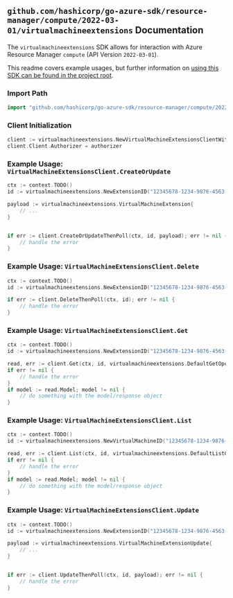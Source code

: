 
## `github.com/hashicorp/go-azure-sdk/resource-manager/compute/2022-03-01/virtualmachineextensions` Documentation

The `virtualmachineextensions` SDK allows for interaction with Azure Resource Manager `compute` (API Version `2022-03-01`).

This readme covers example usages, but further information on [using this SDK can be found in the project root](https://github.com/hashicorp/go-azure-sdk/tree/main/docs).

### Import Path

```go
import "github.com/hashicorp/go-azure-sdk/resource-manager/compute/2022-03-01/virtualmachineextensions"
```


### Client Initialization

```go
client := virtualmachineextensions.NewVirtualMachineExtensionsClientWithBaseURI("https://management.azure.com")
client.Client.Authorizer = authorizer
```


### Example Usage: `VirtualMachineExtensionsClient.CreateOrUpdate`

```go
ctx := context.TODO()
id := virtualmachineextensions.NewExtensionID("12345678-1234-9876-4563-123456789012", "example-resource-group", "virtualMachineName", "extensionName")

payload := virtualmachineextensions.VirtualMachineExtension{
	// ...
}


if err := client.CreateOrUpdateThenPoll(ctx, id, payload); err != nil {
	// handle the error
}
```


### Example Usage: `VirtualMachineExtensionsClient.Delete`

```go
ctx := context.TODO()
id := virtualmachineextensions.NewExtensionID("12345678-1234-9876-4563-123456789012", "example-resource-group", "virtualMachineName", "extensionName")

if err := client.DeleteThenPoll(ctx, id); err != nil {
	// handle the error
}
```


### Example Usage: `VirtualMachineExtensionsClient.Get`

```go
ctx := context.TODO()
id := virtualmachineextensions.NewExtensionID("12345678-1234-9876-4563-123456789012", "example-resource-group", "virtualMachineName", "extensionName")

read, err := client.Get(ctx, id, virtualmachineextensions.DefaultGetOperationOptions())
if err != nil {
	// handle the error
}
if model := read.Model; model != nil {
	// do something with the model/response object
}
```


### Example Usage: `VirtualMachineExtensionsClient.List`

```go
ctx := context.TODO()
id := virtualmachineextensions.NewVirtualMachineID("12345678-1234-9876-4563-123456789012", "example-resource-group", "virtualMachineName")

read, err := client.List(ctx, id, virtualmachineextensions.DefaultListOperationOptions())
if err != nil {
	// handle the error
}
if model := read.Model; model != nil {
	// do something with the model/response object
}
```


### Example Usage: `VirtualMachineExtensionsClient.Update`

```go
ctx := context.TODO()
id := virtualmachineextensions.NewExtensionID("12345678-1234-9876-4563-123456789012", "example-resource-group", "virtualMachineName", "extensionName")

payload := virtualmachineextensions.VirtualMachineExtensionUpdate{
	// ...
}


if err := client.UpdateThenPoll(ctx, id, payload); err != nil {
	// handle the error
}
```

